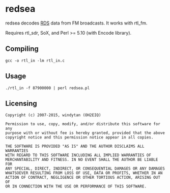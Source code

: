 redsea
======
redsea decodes [RDS](http://en.wikipedia.org/wiki/Radio_Data_System) data from FM broadcasts. It works with rtl_fm.

Requires rtl_sdr, SoX, and Perl &gt;= 5.10 (with Encode library).

Compiling
---------

    gcc -o rtl_in -lm rtl_in.c

Usage
-----

    ./rtl_in -f 87900000 | perl redsea.pl

Licensing
---------

    Copyright (c) 2007-2015, windytan (OH2EIQ)
    
    Permission to use, copy, modify, and/or distribute this software for any
    purpose with or without fee is hereby granted, provided that the above
    copyright notice and this permission notice appear in all copies.
    
    THE SOFTWARE IS PROVIDED "AS IS" AND THE AUTHOR DISCLAIMS ALL WARRANTIES
    WITH REGARD TO THIS SOFTWARE INCLUDING ALL IMPLIED WARRANTIES OF
    MERCHANTABILITY AND FITNESS. IN NO EVENT SHALL THE AUTHOR BE LIABLE FOR
    ANY SPECIAL, DIRECT, INDIRECT, OR CONSEQUENTIAL DAMAGES OR ANY DAMAGES
    WHATSOEVER RESULTING FROM LOSS OF USE, DATA OR PROFITS, WHETHER IN AN
    ACTION OF CONTRACT, NEGLIGENCE OR OTHER TORTIOUS ACTION, ARISING OUT OF
    OR IN CONNECTION WITH THE USE OR PERFORMANCE OF THIS SOFTWARE.
